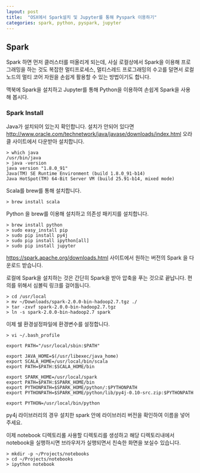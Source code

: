 ```yaml
---
layout: post
title:  "OSX에서 Spark설치 및 Jupyter를 통해 Pyspark 이용하기"
categories: spark, python, pyspark, jupyter
---
```


## Spark
Spark 하면 먼저 클러스터를 떠올리게 되는데, 사실 로컬상에서 Spark을 이용해 프로그래밍을 하는 것도 복잡한 멀티프로세스, 멀티스레드 프로그래밍의 수고를 덜면서 로컬노드의 멀티 코어 자원을 손쉽게 활용할 수 있는 방법이기도 합니다.

맥북에 Spark을 설치하고 Jupyter를 통해 Python을 이용하여 손쉽게 Spark을 사용해 봅시다.

### Spark Install
Java가 설치되어 있는지 확인합니다. 설치가 안되어 있다면 http://www.oracle.com/technetwork/java/javase/downloads/index.html 오라클 사이트에서 다운받아 설치합니다.

```
> which java
/usr/bin/java
> java -version
java version "1.8.0_91"
Java(TM) SE Runtime Environment (build 1.8.0_91-b14)
Java HotSpot(TM) 64-Bit Server VM (build 25.91-b14, mixed mode)
```

Scala를 brew를 통해 설치합니다.

```
> brew install scala
```

Python 을 brew를 이용해 설치하고 의존성 패키지를 설치합니다.

```
> brew install python
> sudo easy_install pip
> sudo pip install py4j
> sudo pip install ipython[all]
> sudo pip install jupyter
```

https://spark.apache.org/downloads.html 사이트에서 원하는 버전의 Spark 을 다운로드 받습니다.

로컬에 Spark을 설치하는 것은 간단히 Spark을 받아 압축을 푸는 것으로 끝납니다. 편의를 위해서 심볼릭 링크를 걸어둡니다.

```
> cd /usr/local
> mv ~/Downloads/spark-2.0.0-bin-hadoop2.7.tgz ./
> tar -zxvf spark-2.0.0-bin-hadoop2.7.tgz
> ln -s spark-2.0.0-bin-hadoop2.7 spark
```

이제 쉘 환경설정파일에 환경변수를 설정합니다.

```
> vi ~/.bash_profile

export PATH="/usr/local/sbin:$PATH"

export JAVA_HOME=$(/usr/libexec/java_home)
export SCALA_HOME=/usr/local/bin/scala
export PATH=$PATH:$SCALA_HOME/bin

export SPARK_HOME=/usr/local/spark
export PATH=$PATH:$SPARK_HOME/bin
export PYTHONPATH=$SPARK_HOME/python/:$PYTHONPATH
export PYTHONPATH=$SPARK_HOME/python/lib/py4j-0.10-src.zip:$PYTHONPATH

export PYTHON=/usr/local/bin/python

```

py4j 라이브러리의 경우 설치한 spark 안에 라이브러리 버전을 확인하여 이름을 넣어주세요.

이제 notebook 디렉토리롤 사용할 디렉토리를 생성하고 해당 디렉토리내에서 notebook을 실행하시면 브라우저가 실행되면서 친숙한 화면을 보실수 있습니다.

```
> mkdir -p ~/Projects/notebooks
> cd ~/Projects/notebooks
> ipython notebook
```
